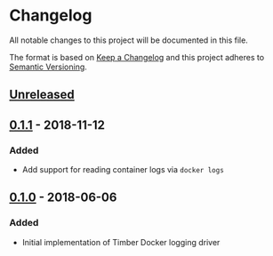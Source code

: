 # Changelog

All notable changes to this project will be documented in this file.

The format is based on [Keep a Changelog](http://keepachangelog.com/en/1.0.0/)
and this project adheres to [Semantic Versioning](http://semver.org/spec/v2.0.0.html).

## [Unreleased]

## [0.1.1] - 2018-11-12

### Added

  - Add support for reading container logs via `docker logs`

## [0.1.0] - 2018-06-06

### Added

  - Initial implementation of Timber Docker logging driver

[Unreleased]: https://github.com/timberio/timber-docker-logging-driver/compare/v0.1.1...HEAD
[0.1.1]: https://github.com/timberio/timber-docker-logging-driver/compare/v0.1.0...v0.1.1
[0.1.0]: https://github.com/timberio/timber-docker-logging-driver/tree/v0.1.0
